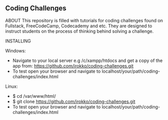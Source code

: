 ## Coding Challenges
ABOUT
This repository is filled with tutorials for coding challenges found on Fullstack, FreeCodeCamp, Codecademy and etc.
They are designed to instruct students on the process of thinking behind solving a challenge.


INSTALLING

Windows:
* Navigate to your local server e.g /c/xampp/htdocs and get a copy of the app from:
https://github.com/irokko/coding-challenges.git
* To test open your browser and navigate to localhost/your/path/coding-challenges/index.html

Linux:
* $ cd /var/www/html/
* $ git clone https://github.com/irokko/coding-challenges.git
* To test open your browser and navigate to localhost/your/path/coding-challenges/index.html

